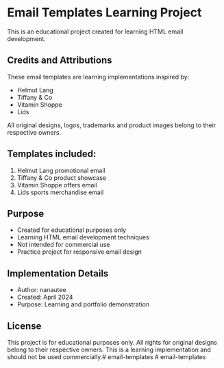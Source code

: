 # Email Templates Learning Project

This is an educational project created for learning HTML email development.

## Credits and Attributions

These email templates are learning implementations inspired by:
- Helmut Lang
- Tiffany & Co
- Vitamin Shoppe
- Lids

All original designs, logos, trademarks and product images belong to their respective owners.

## Templates included:
1. Helmut Lang promotional email
2. Tiffany & Co product showcase
3. Vitamin Shoppe offers email
4. Lids sports merchandise email

## Purpose

- Created for educational purposes only
- Learning HTML email development techniques
- Not intended for commercial use
- Practice project for responsive email design

## Implementation Details

- Author: nanautee
- Created: April 2024
- Purpose: Learning and portfolio demonstration

## License

This project is for educational purposes only. 
All rights for original designs belong to their respective owners.
This is a learning implementation and should not be used commercially.#   e m a i l - t e m p l a t e s  
 #   e m a i l - t e m p l a t e s  
 